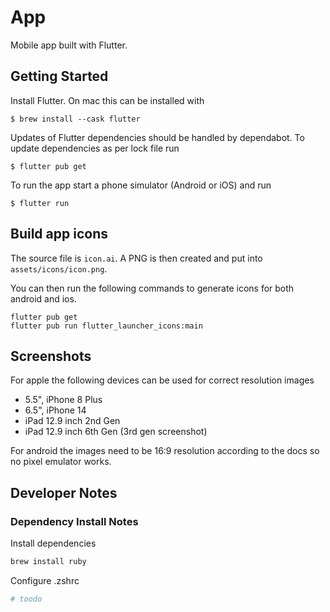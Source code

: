 # App

Mobile app built with Flutter.

## Getting Started

Install Flutter. On mac this can be installed with

```
$ brew install --cask flutter
```

Updates of Flutter dependencies should be handled by dependabot. To update dependencies as per lock file
run

```
$ flutter pub get
```

To run the app start a phone simulator (Android or iOS) and run

```
$ flutter run
```

## Build app icons

The source file is `icon.ai`. A PNG is then created and put into `assets/icons/icon.png`.

You can then run the following commands to generate icons for both android and ios.

```
flutter pub get
flutter pub run flutter_launcher_icons:main
```

## Screenshots

For apple the following devices can be used for correct resolution images

- 5.5", iPhone 8 Plus
- 6.5", iPhone 14
- iPad 12.9 inch 2nd Gen
- iPad 12.9 inch 6th Gen (3rd gen screenshot)

For android the images need to be 16:9 resolution according to the docs so no pixel emulator works.

## Developer Notes

### Dependency Install Notes

Install dependencies

```bash
brew install ruby

```

Configure .zshrc

```bash
# toodo
```
